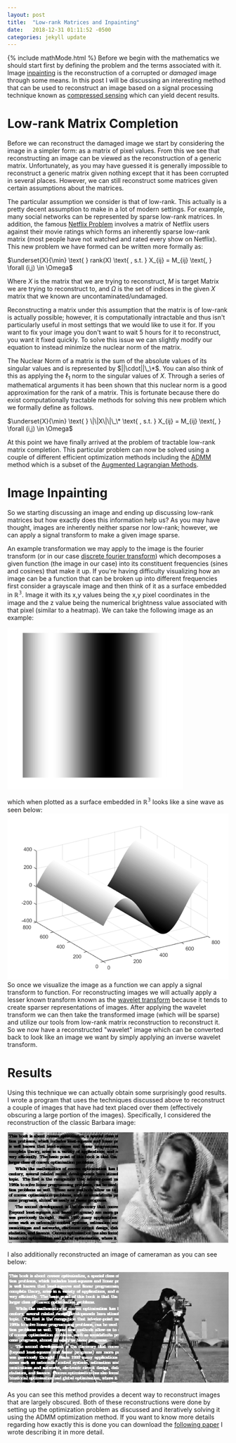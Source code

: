 ```yaml
---
layout: post
title:  "Low-rank Matrices and Inpainting"
date:   2018-12-31 01:11:52 -0500
categories: jekyll update
---
```

{% include mathMode.html %}
Before we begin with the mathematics we should start first by defining the
problem and the terms associated with it. Image [inpainting](https://en.wikipedia.org/wiki/Inpainting "Wikipedia - Inpainting") is the reconstruction of a corrupted or *damaged* image through some
means. In this post I will be discussing an interesting method that can be used
to reconstruct an image based on a signal processing technique known as [compressed sensing](https://en.wikipedia.org/wiki/Compressed_sensing "Wikipedia - Compressed sensing") which
 can yield decent results.

# Low-rank Matrix Completion
Before we can reconstruct the damaged image we start by considering the image in
a simpler form: as a matrix of pixel values. From this we see that
reconstructing an image can be viewed as the reconstruction of a generic matrix.
Unfortunately, as you may have guessed it is generally impossible to
reconstruct a generic matrix given nothing except that it has been corrupted in
several places. However, we can still reconstruct some matrices given certain
assumptions about the matrices.

The particular assumption we consider is that of
low-rank. This actually is a pretty decent assumption to make in a lot of modern
settings. For example, many social networks can be represented by sparse low-rank
matrices. In addition, the famous [Netflix Problem](https://en.wikipedia.org/wiki/Netflix_Prize "Wikipedia - Netflix Prize") involves a matrix of Netflix users against their movie ratings which
forms an inherently sparse low-rank matrix (most people have not watched
and rated every show on Netflix). This new problem we have formed can be written
more formally as:

$\underset{X}{\min} \text{   } rank(X) \text{ ,  s.t.  } X_{ij} = M_{ij} \text{, } \forall (i,j) \in \Omega$

Where $X$ is the matrix that we are trying to reconstruct, $M$ is target Matrix we
are trying to reconstruct to, and $\Omega$ is the set of indices in the
given $X$ matrix that we known are uncontaminated/undamaged.

Reconstructing a matrix under this assumption that the matrix is of low-rank is
actually possible; however, it is computationally intractable and thus isn't
particularly useful in most settings that we would like to use it for. If you
want to fix your image you don't want to wait 5 hours for it to reconstruct, you
want it fixed quickly. To solve this issue we can slightly modify our equation to
instead minimize the nuclear norm of the matrix.

The Nuclear Norm of a matrix is the sum of the absolute values of its singular values and is represented by
$||\cdot||\_\*$. You can also think of this as applying the $\ell_1$ norm to the
singular values of $X$. Through a series of mathematical arguments it has been
shown that this nuclear norm is a good approximation for the rank of a matrix.
This is fortunate because there do exist computationally tractable methods for
solving this new problem which we formally define as follows.

$\underset{X}{\min} \text{   } \|\|X\|\|\_\* \text{ ,  s.t.  } X_{ij} = M_{ij} \text{, } \forall (i,j) \in \Omega$

At this point we have finally arrived at the problem of tractable low-rank
matrix completion. This particular problem can now be solved using a couple of
different efficient optimization methods including the [ADMM](http://stanford.edu/~boyd/admm.html "Stanford - ADMM") method which is a subset of the [Augmented Lagrangian Methods](https://en.wikipedia.org/wiki/Augmented_Lagrangian_method "Wikipedia - Augmented Lagrangian").   

# Image Inpainting
So we starting discussing an image and ending up discussing low-rank matrices but
how exactly does this information help us? As you may have thought, images are inherently neither
sparse nor low-rank; however, we can apply a signal transform to make a given image
sparse.

An example transformation we may apply to the image is the fourier transform (or
in our case [discrete fourier transform](https://en.wikipedia.org/wiki/Discrete_Fourier_transform "Wikipedia - Discrete fourier transform"))
which decomposes a given function (the image in our case) into its constituent
frequencies (sines and cosines) that make it up. If you're having difficulty
visualizing how an image can be a function that can be broken up into different
frequencies first consider a grayscale image and then think of it as a surface embedded in $\mathbb{R^3}$. Image it with its x,y values being the x,y pixel coordinates in the image and the z value being the numerical
brightness value associated with that pixel (similar to a heatmap). We can take
the following image as an example:

<img src="/assets/imageGradient.png" alt="drawing" width="400"/>

which when plotted as a surface embedded in $\mathbb{R^3}$ looks like a sine
wave as seen below:
![Surface Gradient](/assets/surfaceGradient.png)      
So once we visualize the image as a function we can apply a signal transform to
function. For reconstructing images we will actually apply a lesser known
transform known as the [wavelet transform](https://en.wikipedia.org/wiki/Wavelet_transform "Wikipedia - Wavelet transform")
because it tends to create sparser representations of images. After applying the
wavelet transform we can then take the transformed image (which will be sparse) and
utilize our tools from low-rank matrix reconstruction to reconstruct it. So we
now have a reconstructed "wavelet" image which can be converted back to look like
an image we want by simply applying an inverse wavelet transform.    

# Results

Using this technique we can actually obtain some surprisingly good results. I wrote a
program that uses the techniques discussed above to reconstruct a couple of images
that have had text placed over them (effectively obscuring a large portion of the images).
Specifically, I considered the reconstruction of the classic Barbara image:

![Reconstructed Barbara](/assets/barbara_reconstructed.PNG)

I also additionally reconstructed an image of cameraman as you can see below:

![Reconstructed Cameraman](/assets/cameraman_result.PNG)

As you can see this method provides a decent way to reconstruct images that are
largely obscured. Both of these reconstructions were done by setting up the optimization problem as
discussed and iteratively solving it using the ADMM optimization method. If you
want to know more details regarding how exactly this is done you can download the [following paper](/assets/Image_Inpainting_Via_Low_Rank_Matrix_Completion.pdf)
I wrote describing it in more detail.
